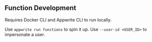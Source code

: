 

## Function Development

Requires Docker CLI and Appwrite CLI to run locally.

Use `appwrite run functions` to spin it up. Use `--user-id <USER_ID>` to impersonate a user.